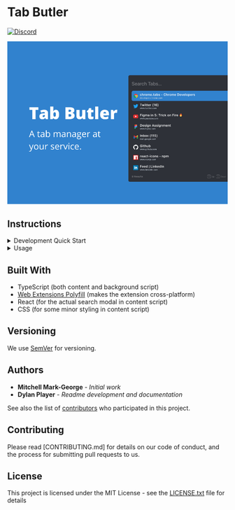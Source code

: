 # Tab Butler

[![Discord](https://img.shields.io/discord/996098605364543529?color=7389D8&label=Join%20Chat&logo=discord&logoColor=7389D8&style=for-the-badge)](https://discord.gg/vf8mfTTNN3)

![Tab Butler Promo Image](src/assets/Tab%20Butler%20Large%20Promo%20Image.png)

## Instructions

<details>
<summary>Development Quick Start</summary>

### Prerequisites

- Node.js (tested on v18)
- NPM (tested on v8.6.0)
- Chrome (>= v88), has only been tested here

Note: Even thought the extension uses the `webextension-pollyfill` library, it has currently only been tested on Chrome. However, it should work on other browsers like Firefox, Opera, Edge, etc.

### Clone Repo

```bash
git clone https://github.com/MitchellMarkGeorge/TabButler
```

### Install Dependencies

```bash
npm install
```

### Start Dev Build

If you are developing for Chrome/Chromeium browsers, use 
```bash
npm run start:chrome
```

If you are developing for Firefox, use 
```bash
npm run start:firefox
```

Note: For minified production build, use respective `npm run build` instead.

### Add To Chrome/Chromeium Browsers

- Open `chrome://extensions`
- Enable Development mode
- Click Load Unpacked button
- Navigate to repository
- Select `dist` directory

### Add To Firefox

- Open `about:debugging`
- Click the `This Firefox` options 
- Click the `Load Temporary Add-on` button
- Navigate to repository
- Select the `manifest.json` file in the `dist` directory

</details>
<details>
<summary>
Usage
</summary>

| Shortcut                   | Description                        |
| -------------------------- | ---------------------------------- |
| `ctrl` + `shift` + `space` | Toggle tab search in current page  |
| `alt` + `shift` + `space`  | Toggle tab actions in current page |

Note: For Mac, `cmd` is used instead of `ctrl` and `option` is used insead of `alt`.

</details>

## Built With

- TypeScript (both content and background script)
- [Web Extensions Polyfill](https://github.com/mozilla/webextension-polyfill) (makes the extension cross-platform)
- React (for the actual search modal in content script)
- CSS (for some minor styling in content script)

## Versioning

We use [SemVer](http://semver.org/) for versioning.

## Authors

- **Mitchell Mark-George** - _Initial work_
- **Dylan Player** - _Readme development and documentation_

See also the list of [contributors](https://github.com/MitchellMarkGeorge/TabButler/contributors) who participated in this project.

## Contributing

Please read [CONTRIBUTING.md] for details on our code of conduct, and the process for submitting pull requests to us.

## License

This project is licensed under the MIT License - see the [LICENSE.txt](LICENSE.txt) file for details
